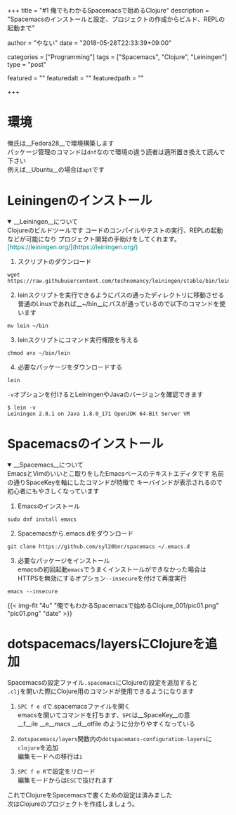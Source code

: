 +++
title        = "#1 俺でもわかるSpacemacsで始めるClojure"
description  = "Spacemacsのインストールと設定、プロジェクトの作成からビルド、REPLの起動まで"

author       = "やない"
date         = "2018-05-28T22:33:39+09:00"

categories   = ["Programming"]
tags         = ["Spacemacs", "Clojure", "Leiningen"]
type         = "post"

featured     = ""
featuredalt  = ""
featuredpath = ""

+++

# 環境
俺氏は__Fedora28__で環境構築します  
パッケージ管理のコマンドは`dnf`なので環境の違う読者は適所置き換えて読んで下さい  
例えば__Ubuntu__の場合は`apt`です  

# Leiningenのインストール
<details open><summary>__Leiningen__について</summary>
Clojureのビルドツールです  
コードのコンパイルやテストの実行、REPLの起動などが可能になり  
プロジェクト開発の手助けをしてくれます。  
<span style="color:teal">[https://leiningen.org/](https://leiningen.org/)</span>
</details>

1. スクリプトのダウンロード  
```
wget https://raw.githubusercontent.com/technomancy/leiningen/stable/bin/lein
```

2. leinスクリプトを実行できるようにパスの通ったディレクトリに移動させる  
普通のLinuxであれば__~/bin__にパスが通っているので以下のコマンドを使います  
```
mv lein ~/bin
```  

3. leinスクリプトにコマンド実行権限を与える  
```
chmod a+x ~/bin/lein
```  

4. 必要なパッケージをダウンロードする  
```
lein
```  

`-v`オプションを付けるとLeiningenやJavaのバージョンを確認できます  
```
$ lein -v
Leiningen 2.8.1 on Java 1.8.0_171 OpenJDK 64-Bit Server VM
```

# Spacemacsのインストール
<details open><summary>__Spacemacs__について</summary>
EmacsとVimのいいとこ取りをしたEmacsベースのテキストエディタです  
名前の通りSpaceKeyを軸にしたコマンドが特徴で  
キーバインドが表示されるので初心者にもやさしくなっています
</details>  

1. Emacsのインストール  
```
sudo dnf install emacs
```

2. Spacemacsから.emacs.dをダウンロード  
```
git clone https://github.com/syl20bnr/spacemacs ~/.emacs.d
```

3. 必要なパッケージをインストール  
emacsの初回起動`emacs`でうまくインストールができなかった場合は  
HTTPSを無効にするオプション`--insecure`を付けて再度実行  
```
emacs --insecure
```

{{< img-fit "4u" "俺でもわかるSpacemacsで始めるClojure_001/pic01.png" "pic01.png" "date" >}}

# dotspacemacs/layersにClojureを追加
Spacemacsの設定ファイル`.spacemacs`にClojureの設定を追加すると  
`.clj`を開いた際にClojure用のコマンドが使用できるようになります

1. `SPC f e d`で.spacemacsファイルを開く  
emacsを開いてコマンドを打ちます、`SPC`は__SpaceKey__の意  
__f__ile __e__macs __d__otfile のように分かりやすくなっている

2. `dotspacemacs/layers`関数内の`dotspacemacs-configuration-layers`に`clojure`を追加  
編集モードへの移行は`i`

3. `SPC f e R`で設定をリロード  
編集モードからは`ESC`で抜けれます

これでClojureをSpacemacsで書くための設定は済みました  
次はClojureのプロジェクトを作成しましょう。
